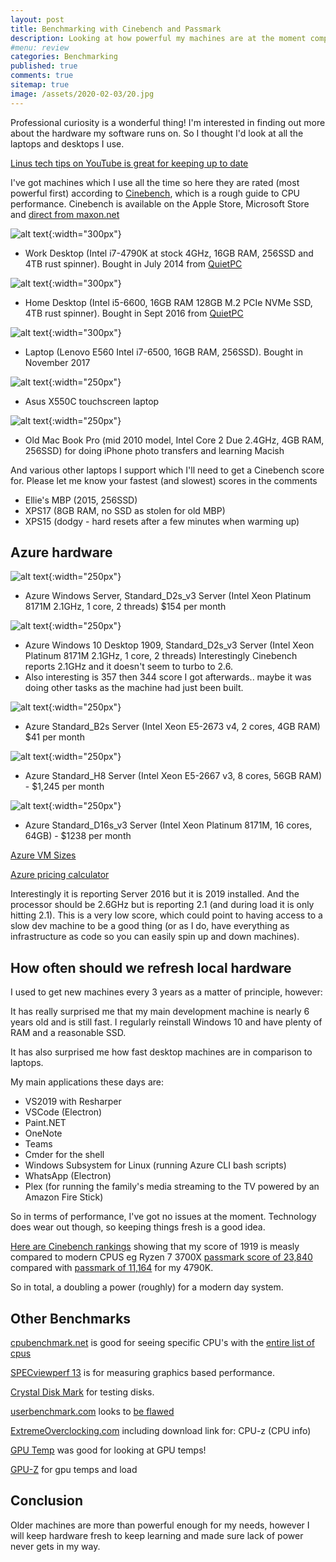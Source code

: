 ```yaml
---
layout: post
title: Benchmarking with Cinebench and Passmark 
description: Looking at how powerful my machines are at the moment compared with the best around today
#menu: review
categories: Benchmarking 
published: true 
comments: true     
sitemap: true
image: /assets/2020-02-03/20.jpg
---
```


Professional curiosity is a wonderful thing! I'm interested in finding out more about the hardware my software runs on. So I thought I'd look at all the laptops and desktops I use.

[Linus tech tips on YouTube is great for keeping up to date](https://www.youtube.com/user/LinusTechTips/videos)

I've got machines which I use all the time so here they are rated (most powerful first) according to [Cinebench](https://www.maxon.net/en-gb/products/cinebench-r20-overview/), which is a rough guide to CPU performance. Cinebench is available on the Apple Store, Microsoft Store and [direct from maxon.net](https://www.maxon.net/en-us/support/downloads/)

![alt text](/assets/2020-02-03/20.jpg "Work desktop 4790K"){:width="300px"}  

- Work Desktop (Intel i7-4790K at stock 4GHz, 16GB RAM, 256SSD and 4TB rust spinner). Bought in July 2014 from [QuietPC](https://quietpc.com)

![alt text](/assets/2020-02-03/22.jpg "Home desktop"){:width="300px"}  

- Home Desktop (Intel i5-6600, 16GB RAM 128GB M.2 PCIe NVMe SSD, 4TB rust spinner). Bought in Sept 2016 from  [QuietPC](https://quietpc.com)

![alt text](/assets/2020-02-03/21.jpg "Home laptop E560"){:width="300px"}  

- Laptop (Lenovo E560 Intel i7-6500, 16GB RAM, 256SSD). Bought in November 2017

![alt text](/assets/2020-02-03/24.jpg "Mias laptop"){:width="250px"}  

- Asus X550C touchscreen laptop 

![alt text](/assets/2020-02-03/23.jpg "Old MBP"){:width="250px"}  

- Old Mac Book Pro (mid 2010 model, Intel Core 2 Due 2.4GHz, 4GB RAM, 256SSD) for doing iPhone photo transfers and learning Macish

And various other laptops I support which I'll need to get a Cinebench score for. Please let me know your fastest (and slowest) scores in the comments

- Ellie's MBP (2015, 256SSD)
- XPS17 (8GB RAM, no SSD as stolen for old MBP)
- XPS15 (dodgy - hard resets after a few minutes when warming up)

## Azure hardware

![alt text](/assets/2020-02-03/25.jpg "Azure Windows Server D2s_v3"){:width="250px"}  

- Azure Windows Server, Standard_D2s_v3 Server (Intel Xeon Platinum 8171M 2.1GHz, 1 core, 2 threads) $154 per month

![alt text](/assets/2020-02-03/31.jpg "Azure Windows Desktop D2s_v3"){:width="250px"}  

- Azure Windows 10 Desktop 1909, Standard_D2s_v3 Server (Intel Xeon Platinum 8171M 2.1GHz, 1 core, 2 threads) Interestingly Cinebench reports 2.1GHz and it doesn't seem to turbo to 2.6.  
- Also interesting is 357 then 344 score I got afterwards.. maybe it was doing other tasks as the machine had just been built.

![alt text](/assets/2020-02-03/26.jpg "Azure Windows Server Standard_B2s"){:width="250px"}  

- Azure Standard_B2s Server (Intel Xeon E5-2673 v4, 2 cores, 4GB RAM) $41 per month

![alt text](/assets/2020-02-03/27.jpg "Azure Windows Server Standard_H8"){:width="250px"}  

- Azure Standard_H8 Server (Intel Xeon E5-2667 v3, 8 cores, 56GB RAM) - $1,245 per month

![alt text](/assets/2020-02-03/28.jpg "Azure Windows Server Standard_D16s_v3"){:width="250px"}  

- Azure Standard_D16s_v3 Server (Intel Xeon Platinum 8171M, 16 cores, 64GB) - $1238 per month

[Azure VM Sizes](https://docs.microsoft.com/en-us/azure/virtual-machines/sizes-b-series-burstable?toc=/azure/virtual-machines/linux/toc.json&bc=/azure/virtual-machines/linux/breadcrumb/toc.json)

[Azure pricing calculator](https://azure.microsoft.com/en-gb/pricing/calculator/?service=virtual-machines)

Interestingly it is reporting Server 2016 but it is 2019 installed. And the processor should be 2.6GHz but is reporting 2.1 (and during load it is only hitting 2.1).  This is a very low score, which could point to having access to a slow dev machine to be a good thing (or as I do, have everything as infrastructure as code so you can easily spin up and down machines).

## How often should we refresh local hardware

I used to get new machines every 3 years as a matter of principle, however:

It has really surprised me that my main development machine is nearly 6 years old and is still fast. I regularly reinstall Windows 10 and have plenty of RAM and a reasonable SSD.

It has also surprised me how fast desktop machines are in comparison to laptops.

My main applications these days are:

- VS2019 with Resharper
- VSCode (Electron)
- Paint.NET
- OneNote
- Teams
- Cmder for the shell
- Windows Subsystem for Linux (running Azure CLI bash scripts)
- WhatsApp (Electron)
- Plex (for running the family's media streaming to the TV powered by an Amazon Fire Stick)

So in terms of performance, I've got no issues at the moment. Technology does wear out though, so keeping things fresh is a good idea.

[Here are Cinebench rankings](https://hwbot.org/benchmark/cinebench_-_r15/halloffame) showing that my score of 1919 is measly compared to modern CPUS eg Ryzen 7 3700X [passmark score of 23,840](https://www.cpubenchmark.net/cpu.php?cpu=AMD+Ryzen+7+3700X&id=3485) compared with [passmark of 11,164](https://www.cpubenchmark.net/cpu_lookup.php?cpu=Intel+Core+i7-4790K+%40+4.00GHz&id=2275) for my 4790K.

So in total, a doubling a power (roughly) for a modern day system.

## Other Benchmarks

[cpubenchmark.net](https://www.cpubenchmark.net/) is good for seeing specific CPU's with the [entire list of cpus](https://www.cpubenchmark.net/CPU_mega_page.html)  

[SPECviewperf 13](https://www.spec.org/gwpg/gpc.static/vp13info.html) is for measuring graphics based performance.  

[Crystal Disk Mark](https://crystalmark.info/en/software/crystaldiskmark/) for testing disks.  

[userbenchmark.com](https://userbenchmark.com) looks to [be flawed](https://www.tomshardware.com/uk/news/userbenchmark-benchmark-change-criticism-amd-intel,40032.html)  

[ExtremeOverclocking.com](https://files.extremeoverclocking.com/browse.php?c=1) including download link for: CPU-z (CPU info)  

[GPU Temp](http://gputemp.com/) was good for looking at GPU temps!  

[GPU-Z](https://www.techpowerup.com/download/techpowerup-gpu-z/) for gpu temps and load  

## Conclusion

Older machines are more than powerful enough for my needs, however I will keep hardware fresh to keep learning and made sure lack of power never gets in my way.